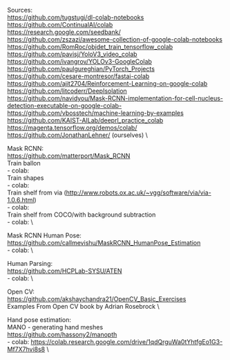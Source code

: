 Sources:\
https://github.com/tugstugi/dl-colab-notebooks  \
https://github.com/ContinualAI/colab  \
https://research.google.com/seedbank/ \
https://github.com/zszazi/awesome-collection-of-google-colab-notebooks  \
https://github.com/RomRoc/objdet_train_tensorflow_colab \
https://github.com/pavisj/YoloV3_video_colab  \
https://github.com/ivangrov/YOLOv3-GoogleColab  \
https://github.com/paulgureghian/PyTorch_Projects \
https://github.com/cesare-montresor/fastai-colab  \
https://github.com/ajit2704/Reinforcement-Learning-on-google-colab  \
https://github.com/litcoderr/DeepIsolation  \
https://github.com/navidyou/Mask-RCNN-implementation-for-cell-nucleus-detection-executable-on-google-colab- \
https://github.com/vbosstech/machine-learning-by-examples \
https://github.com/KAIST-AILab/deeprl_practice_colab  \
https://magenta.tensorflow.org/demos/colab/ \
https://github.com/JonathanLehner/ (ourselves)  \

Mask RCNN:  \
  https://github.com/matterport/Mask_RCNN \
  Train ballon  \
    - colab:  \
  Train shapes  \
    - colab:  \
  Train shelf from via (http://www.robots.ox.ac.uk/~vgg/software/via/via-1.0.6.html)  \
    - colab:  \
  Train shelf from COCO/with background subtraction \
    - colab:  \

Mask RCNN Human Pose: \
  https://github.com/callmevishu/MaskRCNN_HumanPose_Estimation  \
    - colab:  \

Human Parsing:  \
  https://github.com/HCPLab-SYSU/ATEN \
    - colab:  \

Open CV:  \
  https://github.com/akshaychandra21/OpenCV_Basic_Exercises \
  Examples From Open CV book by Adrian Rosebrock  \

Hand pose estimation: \
  MANO - generating hand meshes \
  https://github.com/hassony2/manopth \
    - colab: https://colab.research.google.com/drive/1qdQrguWa0tYhtfgEo1G3-Mf7X7hvi8s8  \

